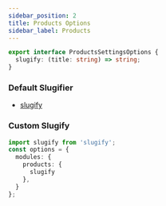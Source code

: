 ```yaml
---
sidebar_position: 2
title: Products Options
sidebar_label: Products
---
```


```typescript
export interface ProductsSettingsOptions {
  slugify: (title: string) => string;
}
```

### Default Slugifier

- [slugify](https://github.com/unchainedshop/unchained/blob/master/packages/utils/src/slugify.ts)

### Custom Slugify

```typescript
import slugify from 'slugify';
const options = {
  modules: {
    products: {
      slugify
    },
  }
};
```